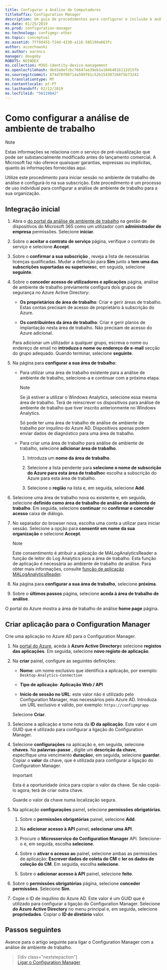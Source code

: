 ```yaml
---
title: Configurar a Análise de Computadores
titleSuffix: Configuration Manager
description: Um guia de procedimentos para configurar e inclusão à análise de ambiente de trabalho.
ms.date: 01/25/2019
ms.prod: configuration-manager
ms.technology: configmgr-other
ms.topic: conceptual
ms.assetid: 7ff8d453-f24d-4230-a116-585190a663fc
author: aczechowski
ms.author: aaroncz
manager: dougeby
ROBOTS: NOINDEX
ms.collection: M365-identity-device-management
ms.openlocfilehash: 9bd3a9efcbc76647ae39eb1a104b401b112d15fb
ms.sourcegitcommit: 874d78f08714a509f61c52b154387268f5b73242
ms.translationtype: MT
ms.contentlocale: pt-PT
ms.lasthandoff: 02/12/2019
ms.locfileid: "56119842"
---
```

# <a name="how-to-set-up-desktop-analytics"></a>Como configurar a análise de ambiente de trabalho 

> [!Note]  
> Estas informações se relaciona com o serviço de pré-visualização que pode ser substancialmente modificado antes do lançamento comercial. A Microsoft faz não oferece quaisquer garantias, expressas ou implícitas, quanto às informações fornecidas aqui.  

Utilize este procedimento para iniciar sessão no ambiente de trabalho de análise e configurá-lo na sua subscrição. Este procedimento é um processo de uso individual para configurar a análise de ambiente de trabalho para a sua organização.  



## <a name="initial-onboarding"></a>Integração inicial

1. Abra o [do portal da análise de ambiente de trabalho](https://aka.ms/m365aprod) na gestão de dispositivos do Microsoft 365 como um utilizador com **administrador de empresa** permissões. Selecione **iniciar**.  

2. Sobre o **aceitar o contrato de serviço** página, verifique o contrato de serviço e selecione **Accept**.  

3. Sobre o **confirmar a sua subscrição** , reveja a lista de necessárias licenças qualificadas. Mudar a definição para **Sim** junto a **tem uma das subscrições suportadas ou superiores**e, em seguida, selecione **seguinte**.  

4. Sobre o **conceder acesso de utilizadores e aplicações** página, análise de ambiente de trabalho previamente configura dois grupos de segurança no Azure Active Directory:  

    - **Os proprietários de área de trabalho**: Criar e gerir áreas de trabalho. Estas contas precisam de acesso de proprietário à subscrição do Azure.  

    - **Os contribuintes da área de trabalho**: Criar e gerir planos de implantação nesta área de trabalho. Não precisam de acesso do Azure adicional.  
  
   Para adicionar um utilizador a qualquer grupo, escreva o nome ou endereço de email no **introduza o nome ou endereço de e-mail** secção do grupo adequado. Quando terminar, selecione **seguinte**. 

5. Na página para **configurar a sua área de trabalho**:  

    - Para utilizar uma área de trabalho existente para a análise de ambiente de trabalho, selecione-a e continuar com a próxima etapa.  

        > [!Note]  
        > Se já estiver a utilizar o Windows Analytics, selecione essa mesma área de trabalho. Terá de reinscrever os dispositivos para análise de ambiente de trabalho que tiver inscrito anteriormente no Windows Analytics. 
        > 
        > Só pode ter uma área de trabalho de análise de ambiente de trabalho por inquilino do Azure AD. Dispositivos apenas podem enviar dados de diagnóstico para uma área de trabalho.   

    - Para criar uma área de trabalho para análise de ambiente de trabalho, selecione **adicionar área de trabalho**.  

        1. Introduza um **nome da área de trabalho**.<!--do we have any guidance for this name?-->  

        2. Selecione a lista pendente para **selecione o nome de subscrição do Azure para esta área de trabalho**e escolha a subscrição do Azure para esta área de trabalho.  

        3. Selecione o **região** na lista e, em seguida, selecione **Add**.  

6. Selecione uma área de trabalho nova ou existente e, em seguida, selecione **definido como área de trabalho de análise de ambiente de trabalho**.  Em seguida, selecione **continuar** no **confirmar e conceder acesso** caixa de diálogo.  

7. No separador do browser nova, escolha uma conta a utilizar para iniciar sessão. Selecione a opção para **consentir em nome da sua organização** e selecione **Accept**.  

    > [!Note]  
    > Este consentimento é atribuir a aplicação de MALogAnalyticsReader a função de leitor do Log Analytics para a área de trabalho. Esta função de aplicação é necessária ao ambiente de trabalho de análise. Para obter mais informações, consulte [função de aplicação MALogAnalyticsReader](/sccm/desktop-analytics/troubleshooting#bkmk_MALogAnalyticsReader).  

8. Na página para **configurar a sua área de trabalho**, selecione **próxima**.  

9. Sobre o **últimos passos** página, selecione **aceda à área de trabalho de análise**. 

O portal do Azure mostra a área de trabalho de análise **home page** página.



## <a name="create-app-for-configuration-manager"></a>Criar aplicação para o Configuration Manager

Crie uma aplicação no Azure AD para o Configuration Manager.

1. Na [portal do Azure](http://portal.azure.com), aceda à **Azure Active Directory**e selecione **registos das aplicações**. Em seguida, selecione **novo registo de aplicação**.  

2. Na **criar** painel, configure as seguintes definições:  

    - **Nome**: um nome exclusivo que identifica a aplicação, por exemplo: `Desktop-Analytics-Connection`  

    - **Tipo de aplicação**: **Aplicação Web / API**  

    - **Início de sessão no URL**: este valor não é utilizado pelo Configuration Manager, mas necessários pelo Azure AD. Introduza um URL exclusivo e válido, por exemplo: `https://configmgrapp`  
  
   Selecione **Criar**.  

3. Selecione a aplicação e tome nota da **ID da aplicação**. Este valor é um GUID que é utilizado para configurar a ligação do Configuration Manager.  

4. Selecione **configurações** na aplicação e, em seguida, selecione **chaves**. Na **palavras-passe** , digite um **descrição da chave**, especifique uma vencimento **duração**e, em seguida, selecione **guardar**. Copiar o **valor** da chave, que é utilizada para configurar a ligação do Configuration Manager. 

    > [!Important]  
    > Esta é a oportunidade única para copiar o valor da chave. Se não copiá-lo agora, terá de criar outra chave.  
    > 
    > Guarde o valor da chave numa localização segura.  

5. Na aplicação **configurações** painel, selecione **permissões obrigatórias**.  

    1. Sobre o **permissões obrigatórias** painel, selecione **Add**.  

    2. Na **adicionar acesso à API** painel, **selecionar uma API**.  

    3. Procure o **Microsserviço do Configuration Manager** API. Selecione-o e, em seguida, escolha **selecione**.  

    4. Sobre o **ativar o acesso ao** painel, selecione ambas as permissões de aplicação: **Escrever dados de coleta do CM** e **ler os dados de coleção do CM**. Em seguida, escolha **selecione**.  

    5. Sobre o **adicionar acesso à API** painel, selecione **feito**.  

6. Sobre o **permissões obrigatórias** página, selecione **conceder permissões**. Selecione **Sim**.  

7. Copie o ID de inquilino do Azure AD. Este valor é um GUID que é utilizado para configurar a ligação do Configuration Manager. Selecione **do Azure Active Directory** no menu principal e, em seguida, selecione **propriedades**. Copiar o **ID de diretório** valor.  



## <a name="next-steps"></a>Passos seguintes

Avance para o artigo seguinte para ligar o Configuration Manager com a análise de ambiente de trabalho.
> [!div class="nextstepaction"]  
> [Ligar o Configuration Manager](/sccm/desktop-analytics/connect-configmgr)  
